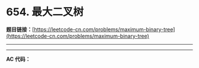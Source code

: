# 654. 最大二叉树

**题目链接：**[https://leetcode-cn.com/problems/maximum-binary-tree](https://leetcode-cn.com/problems/maximum-binary-tree)

---

<Cards card="leetcode_654_maximum-binary-tree"></Cards>

---

**AC 代码：**

```java

```